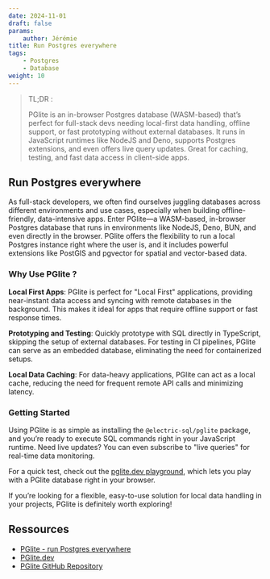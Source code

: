 ```yaml
---
date: 2024-11-01
draft: false
params:
    author: Jérémie
title: Run Postgres everywhere
tags:
    - Postgres
    - Database
weight: 10
---
```


> TL;DR :
>
> PGlite is an in-browser Postgres database (WASM-based) that’s perfect for full-stack devs needing local-first data handling, offline support, or fast prototyping without external databases. It runs in JavaScript runtimes like NodeJS and Deno, supports Postgres extensions, and even offers live query updates. Great for caching, testing, and fast data access in client-side apps.

## Run Postgres everywhere

As full-stack developers, we often find ourselves juggling databases across different environments and use cases, especially when building offline-friendly, data-intensive apps. Enter PGlite—a WASM-based, in-browser Postgres database that runs in environments like NodeJS, Deno, BUN, and even directly in the browser. PGlite offers the flexibility to run a local Postgres instance right where the user is, and it includes powerful extensions like PostGIS and pgvector for spatial and vector-based data.

### Why Use PGlite ?

**Local First Apps**: PGlite is perfect for "Local First" applications, providing near-instant data access and syncing with remote databases in the background. This makes it ideal for apps that require offline support or fast response times.

**Prototyping and Testing**: Quickly prototype with SQL directly in TypeScript, skipping the setup of external databases. For testing in CI pipelines, PGlite can serve as an embedded database, eliminating the need for containerized setups.

**Local Data Caching**: For data-heavy applications, PGlite can act as a local cache, reducing the need for frequent remote API calls and minimizing latency.

### Getting Started

Using PGlite is as simple as installing the `@electric-sql/pglite` package, and you’re ready to execute SQL commands right in your JavaScript runtime. Need live updates? You can even subscribe to "live queries" for real-time data monitoring.

For a quick test, check out the [pglite.dev playground](https://pglite.dev/repl/), which lets you play with a PGlite database right in your browser.

If you’re looking for a flexible, easy-to-use solution for local data handling in your projects, PGlite is definitely worth exploring!

## Ressources

-   [PGlite - run Postgres everywhere](https://buttondown.com/entbit/archive/pglite-run-postgres-everywhere/)
-   [PGlite.dev](https://pglite.dev/)
-   [PGlite GitHub Repository](https://github.com/electric-sql/pglite)
